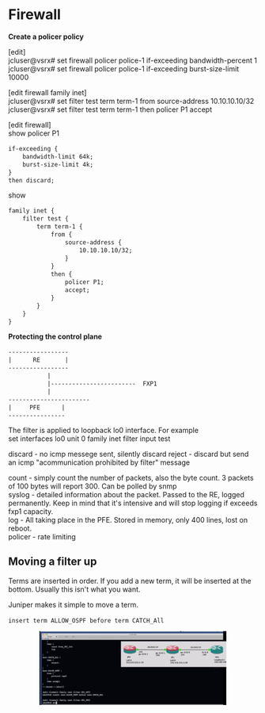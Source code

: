 # Firewall
 
**Create a policer policy**  

[edit]  
jcluser@vsrx# set firewall policer police-1 if-exceeding bandwidth-percent 1  
jcluser@vsrx# set firewall policer police-1 if-exceeding burst-size-limit 10000   

[edit firewall family inet]  
jcluser@vsrx# set filter test term term-1 from source-address 10.10.10.10/32  
jcluser@vsrx# set filter test term term-1 then policer P1 accept  


[edit firewall]  
show policer P1  
```
if-exceeding {
    bandwidth-limit 64k;
    burst-size-limit 4k;
}
then discard;
```

show  
```
family inet {
    filter test {
        term term-1 {
            from {
                source-address {
                    10.10.10.10/32;
                }
            }
            then {
                policer P1;
                accept;
            }
        }
    }
}
```

**Protecting the control plane**  


```
-----------------
|      RE       |
-----------------
           |
           |------------------------  FXP1
           |
-----------------------
|     PFE      |
----------------
```



The filter is applied to loopback lo0 interface. For example  
set interfaces lo0 unit 0 family inet filter input test  

discard - no icmp messege sent, silently discard
reject - discard but send an icmp "acommunication prohibited by filter" message

count - simply count the number of packets, also the byte count. 3 packets of 100 bytes will report 300. Can be polled by snmp  
syslog - detailed information about the packet. Passed to the RE, logged permanently. Keep in mind that it's intensive and will stop logging if exceeds fxp1 capacity.  
log - All taking place in the PFE. Stored in memory, only 400 lines, lost on reboot.  
policer - rate limiting  



## Moving a filter up  

Terms are inserted in order. If you add a new term, it will be inserted at the bottom. Usually this isn't what you want.  

Juniper makes it simple to move a term.

`insert term ALLOW_OSPF before term CATCH_All`  


<p align="center" width="100%">
    <img width="75%" src="https://github.com/rikosintie/JNCIA/blob/main/routing/images/Juniper-firewall-insert.png"> 
</p>  

 
